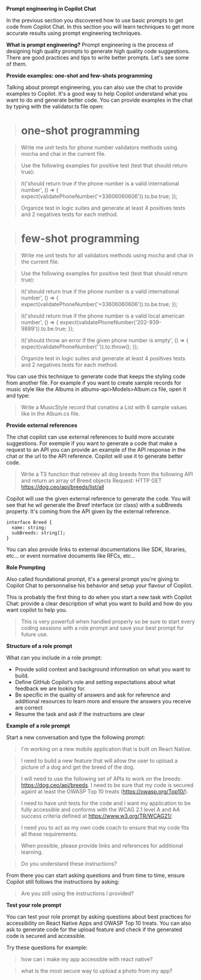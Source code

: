 **Prompt engineering in Copilot Chat**

In the previous section you discovered how to use basic prompts to get code from Copilot Chat. In this section you will learn techniques to get more accurate results using prompt engineering techniques.

**What is prompt engineering?** Prompt engineering is the process of designing high quality prompts to generate high quality code suggestions. There are good practices and tips to write better prompts. Let's see some of them.

**Provide examples: one-shot and few-shots programming**

Talking about prompt engineering, you can also use the chat to provide examples to Copilot. It's a good way to help Copilot understand what you want to do and generate better code. You can provide examples in the chat by typing with the validator.ts file open:

> # one-shot programming

> Write me unit tests for phone number validators methods using mocha and chai in the current file.

> Use the following examples for positive test (test that should return true):

> it('should return true if the phone number is a valid international number', () => { expect(validatePhoneNumber('+33606060606')).to.be.true; });

> Organize test in logic suites and generate at least 4 positives tests and 2 negatives tests for each method.

> # few-shot programming

> Write me unit tests for all validators methods using mocha and chai in the current file.

> Use the following examples for positive test (test that should return true): 

> it('should return true if the phone number is a valid international number', () => { expect(validatePhoneNumber('+33606060606')).to.be.true; });

> it('should return true if the phone number is a valid local american number', () => { expect(validatePhoneNumber('202-939-9889')).to.be.true; });

> it('should throw an error if the given phone number is empty', () => { expect(validatePhoneNumber('')).to.throw(); });

> Organize test in logic suites and generate at least 4 positives tests and 2 negatives tests for each method.

You can use this technique to generate code that keeps the styling code from another file. For example if you want to create sample records for music style like the Albums in albums-api>Models>Album.cs file, open it and type:

> Write a MusicStyle record that conatins a List<MusicStyle> with 6 sample values like in the Album.cs file.

**Provide external references**

The chat copilot can use external references to build more accurate suggestions. For exemple if you want to generate a code that make a request to an API you can provide an example of the API response in the chat or the url to the API reference. Copilot will use it to generate better code.

> Write a TS function that retreiev all dog breeds from the following API and return an array of Breed objects Request: HTTP GET https://dog.ceo/api/breeds/list/all

Copilot will use the given external reference to generate the code. You will see that he wil generate the Breef interface (or class) with a subBreeds property. It's coming from the API given by the external reference.
```
interface Breed {
  name: string;
  subBreeds: string[];
}
```
You can also provide links to external documentations like SDK, libraries, etc... or event normative documents like RFCs, etc...

**Role Prompting**

Also called foundational prompt, it's a general prompt you're giving to Copilot Chat to personnalise his behavior and setup your flavour of Copilot.

This is probably the first thing to do when you start a new task with Copilot Chat: provide a clear description of what you want to build and how do you want copilot to help you.

> This is very powerfull when handled properly so be sure to start every coding sessions with a role prompt and save your best prompt for future use.

**Structure of a role prompt**

What can you include in a role prompt:

- Provide solid context and background information on what you want to build.
- Define GitHub Copilot’s role and setting expectations about what feedback we are looking for.
- Be specific in the quality of answers and ask for reference and additional resources to learn more and ensure the answers you receive are correct
- Resume the task and ask if the instructions are clear
  
**Example of a role prompt**

Start a new conversation and type the following prompt:

> I'm working on a new mobile application that is built on React Native.

> I need to build a new feature that will allow the user to upload a picture of a dog and get the breed of the dog.

> I will need to use the following set of APIs to work on the breeds: https://dog.ceo/api/breeds. I need to be sure that my code is secured againt at least the OWASP Top 10 treats (https://owasp.org/Top10/).

> I need to have unit tests for the code and i want my application to be fully accessible and conforms with the WCAG 2.1 level A and AA success criteria defined at https://www.w3.org/TR/WCAG21/.

> I need you to act as my own code coach to ensure that my code fits all these requirements.

> When possible, please provide links and references for additional learning.

> Do you understand these instructions? 

From there you can start asking questions and from time to time, ensure Copilot still follows the instructions by asking:

> Are you still using the instructions I provided?

**Test your role prompt**

You can test your role prompt by asking questions about best practices for accessibility on React Native Apps and OWASP Top 10 treats. You can also ask to generate code for the upload feature and check if the generated code is secured and accessible.

Try these questions for example:

> how can i make my app accessible with react native?

> what is the most secure way to upload a photo from my app?
